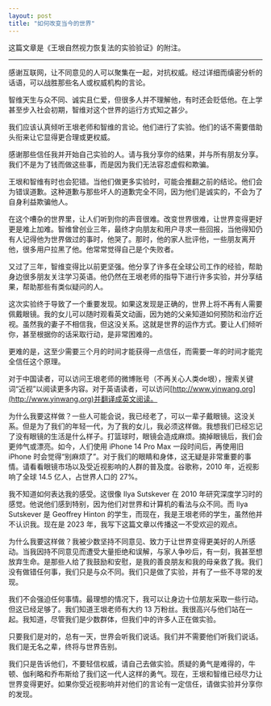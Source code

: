 ```yaml
---
layout: post  
title: "如何改变当今的世界"  
---
```


这篇文章是《王垠自然视力恢复法的实验验证》的附注。  

---

感谢互联网，让不同意见的人可以聚集在一起，对抗权威。经过详细而缜密分析的话语，可以战胜那些名人或权威机构的言论。  

智维天生与众不同、诚实且仁爱，但很多人并不理解他，有时还会贬低他。在上学甚至步入社会初期，智维对这个世界的运行方式知之甚少。  

我们应该认真倾听王垠老师和智维的言论。他们进行了实验。他们的话不需要借助头衔来让它显得更合理或更权威。  

感谢那些信任我并开始自己实验的人。请与我分享你的结果，并与所有朋友分享。我们不是为了钱而做这些事，而是因为我们无法容忍虚假和欺骗。  

王垠和智维有时也会犯错。当他们做更多实验时，可能会推翻之前的结论。他们会为错误道歉。这种道歉与那些坏人的道歉完全不同，因为他们是诚实的，不会为了自身利益欺骗他人。  

在这个嘈杂的世界里，让人们听到你的声音很难。改变世界很难，让世界变得更好更是难上加难。智维曾创业三年，最终才向朋友和用户寻求一些回报，当他得知仍有人记得他为世界做过的事时，他哭了。那时，他的家人批评他，一些朋友离开他，很多用户拉黑了他。他常常觉得自己是个失败者。  

又过了三年，智维变得比以前更坚强。他分享了许多在全球公司工作的经验，帮助身边很多朋友关注学习英语。他仍然在王垠老师的指导下进行许多实验，并分享结果，帮助那些有类似疑问的人。  

这次实验终于导致了一个重要发现。如果这发现是正确的，世界上将不再有人需要佩戴眼镜。我的女儿可以随时观看英文动画，因为她的父亲知道如何预防和治疗近视。虽然我的妻子不相信我，但这没关系。这就是世界的运作方式。要让人们倾听你，甚至根据你的话采取行动，是非常困难的。  

更难的是，这至少需要三个月的时间才能获得一点信任，而需要一年的时间才能完全信任这个原理。  

对于中国读者，可以访问王垠老师的微博账号（不再关心人类de垠），搜索关键词“近视”以阅读更多内容。对于英语读者，可以访问[http://www.yinwang.org](http://www.yinwang.org)并翻译成英文阅读。  

为什么我要这样做？一些人可能会说，我已经老了，可以一辈子戴眼镜。这没关系。但是为了我们的年轻一代，为了我的女儿，我必须这样做。我想我们已经忘记了没有眼镜的生活是什么样子。打篮球时，眼镜会造成麻烦。摘掉眼镜后，我们会更帅气或漂亮。如今，人们使用 iPhone 14 Pro Max 一段时间后，再使用旧 iPhone 时会觉得“别麻烦了”。对于我们的眼睛和身体，这无疑是非常重要的事情。请看看眼镜市场以及受近视影响的人群的普及度。谷歌称，2010 年，近视影响了全球 14.5 亿人，占世界人口的 27%。  

我不知道如何表达我的感受。这很像 Ilya Sutskever 在 2010 年研究深度学习时的感觉。他说他们感到特别，因为他们对世界和计算机的看法与众不同。而 Ilya Sutskever 是 Geoffrey Hinton 的学生，而现在，我是王垠老师的学生，虽然他并不认识我。现在是 2023 年，我写下这篇文章以传播这一不受欢迎的观点。  

为什么我要这样做？我被少数坚持不同意见、致力于让世界变得更美好的人所感动。当我因持不同意见而遭受大量拒绝和误解，与家人争吵后，有一刻，我甚至想放弃生命。是那些人给了我鼓励和安慰，是我的善良朋友和我的母亲救了我。我们没有做错任何事，我们只是与众不同。我们只是做了实验，并有了一些不寻常的发现。  

我们不会强迫任何事情。最理想的情况下，我可以让身边十位朋友采取一些行动。但这已经足够了。我们知道王垠老师有大约 13 万粉丝。我很高兴与他们站在一起。我知道，尽管我们是少数群体，但我们中的许多人正在做实验。  

只要我们是对的，总有一天，世界会听我们说话。我们并不需要他们听我们说话。我们是无名之辈，终将与世界告别。  

我们只是告诉他们，不要轻信权威，请自己去做实验。质疑的勇气是难得的，牛顿、伽利略和乔布斯给了我们这一代人这样的勇气。现在，王垠和智维已经尽力让世界变得更好。如果你受近视影响并对他们的言论有一定信任，请做实验并分享你的发现。  

